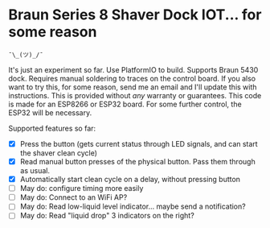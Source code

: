# Braun Series 8 Shaver Dock IOT... for some reason
`¯\_(ツ)_/¯`

It's just an experiment so far. Use PlatformIO to build. Supports Braun 5430 dock. Requires manual soldering to traces on the control board. If you also want to try this, for some reason, send me an email and I'll update this with instructions. This is provided without *any* warranty or guarantees. This code is made for an ESP8266 or ESP32 board. For some further control, the ESP32 will be necessary.

Supported features so far:
- [x] Press the button (gets current status through LED signals, and can start the shaver clean cycle)
- [x] Read manual button presses of the physical button. Pass them through as usual.
- [x] Automatically start clean cycle on a delay, without pressing button
- [ ] May do: configure timing more easily
- [ ] May do: Connect to an WiFi AP?
- [ ] May do: Read low-liquid level indicator... maybe send a notification?
- [ ] May do: Read "liquid drop" 3 indicators on the right?